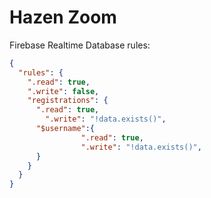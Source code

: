 # Hazen Zoom

Firebase Realtime Database rules:

```JSON
{
  "rules": {
    ".read": true,
    ".write": false,
    "registrations": {
      ".read": true,
    	".write": "!data.exists()",
      "$username":{
				".read": true,
				".write": "!data.exists()",
      }
    }
  }
}
```
